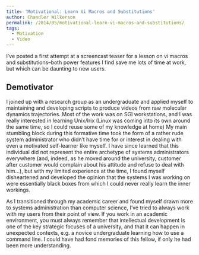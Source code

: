 ```yaml
---
title: 'Motivational: Learn Vi Macros and Substitutions'
author: Chandler Wilkerson
permalink: /2014/05/motivational-learn-vi-macros-and-substitutions/
tags:
  - Motivation
  - Video
---
```

I&#8217;ve posted a first attempt at a screencast teaser for a lesson on vi macros and substitutions&#8211;both power features I find save me lots of time at work, but which can be daunting to new users.



## Demotivator

I joined up with a research group as an undergraduate and applied myself to maintaining and developing scripts to produce videos from raw molecular dynamics trajectories. Most of the work was on SGI workstations, and I was really interested in learning Unix/Irix (Linux was coming into its own around the same time, so I could reuse some of my knowledge at home) My main stumbling block during this formative time took the form of a rather rude system administrator who didn&#8217;t have time for or interest in dealing with even a motivated self-learner like myself. I have since learned that this individual did not represent the entire archetype of systems administrators everywhere (and, indeed, as he moved around the university, customer after customer would complain about his attitude and refuse to deal with him&#8230;), but with my limited experience at the time, I found myself disheartened and developed the opinion that the systems I was working on were essentially black boxes from which I could never really learn the inner workings.

As I transitioned through my academic career and found myself drawn more to systems administration than computer science, I&#8217;ve tried to always work with my users from their point of view. If you work in an academic environment, you must always remember that intellectual development is one of the key strategic focuses of a university, and that it can happen in unexpected contexts, e.g. a novice undergraduate learning how to use a command line. I could have had fond memories of this fellow, if only he had been more understanding.

